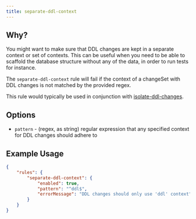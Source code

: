 ```yaml
---
title: separate-ddl-context
---
```


## Why?

You might want to make sure that DDL changes are kept in a separate context or set of contexts. This can be useful when you need to be able to scaffold the database structure without any of the data, in order to run tests for instance.

The `separate-ddl-context` rule will fail if the context of a changeSet with DDL changes is not matched by the provided regex.

This rule would typically be used in conjunction with [isolate-ddl-changes](isolate-ddl-changes.md).

## Options

- `pattern` - (regex, as string) regular expression that any specified context for DDL changes should adhere to

## Example Usage

```json
{
    "rules": {
        "separate-ddl-context": {
            "enabled": true,
            "pattern": "^ddl$",
            "errorMessage": "DDL changes should only use 'ddl' context"
        }
    }
}
``` 
